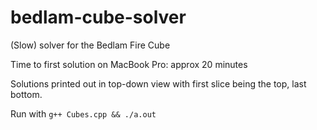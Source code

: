 # bedlam-cube-solver
(Slow) solver for the Bedlam Fire Cube

Time to first solution on MacBook Pro: approx 20 minutes

Solutions printed out in top-down view with first slice being the top, last bottom.

Run with `g++ Cubes.cpp && ./a.out`
